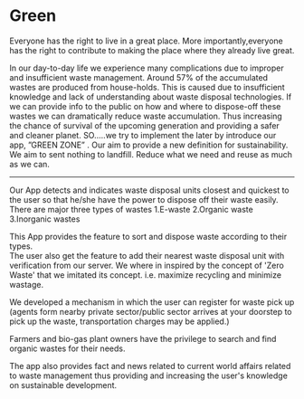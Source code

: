# Green
Everyone has the right to live in a great place. More importantly,everyone has the right to contribute to making the place where they already live great. 

In our day-to-day life we experience many complications due to improper and insufficient waste management. Around 57% of the accumulated wastes are produced from house-holds. 
This is caused due to insufficient knowledge and lack of understanding about waste disposal technologies. If we can provide info to the public on how and where to dispose-off these wastes we can dramatically reduce waste accumulation. Thus increasing the chance of survival of the upcoming generation and providing a safer and cleaner planet.
SO.....we try to implement the later by introduce our app, ”GREEN ZONE”  . Our aim to provide a new definition for sustainability.
We aim to sent nothing to landfill. Reduce what we need and reuse as much as we can.
_________________________
 


Our App detects and indicates waste disposal units closest and quickest to the user so that he/she have the power to dispose off their waste easily.
There are major three types of wastes 
1.E-waste 
2.Organic waste 
3.Inorganic wastes

This App provides the feature to sort and dispose waste according to their types.  
The user also get the feature to add their nearest waste disposal unit with verification from our server.
We where in inspired by the concept of 'Zero Waste' that we imitated its concept.
i.e. maximize recycling and minimize wastage. 

We developed a mechanism in which the user can register for waste pick up (agents form nearby private sector/public sector arrives at your doorstep to pick up the waste, transportation charges may be applied.)

Farmers and bio-gas plant owners have the privilege to search and find organic wastes for their needs.   

The app also provides fact and news related to current world affairs related to waste management thus providing and increasing the user's knowledge on sustainable development.
